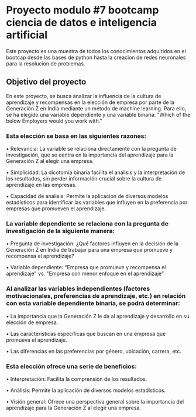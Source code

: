 # Proyecto modulo #7 bootcamp ciencia de datos e inteligencia artificial

Este proyecto es una muestra de todos los conocimientos adquiridos en el bootcap desde las bases de python hasta la creacion de redes neuronales para la resolucion de problemas.

## Objetivo del proyecto 

En este proyecto, se busca analizar la influencia de la cultura de aprendizaje y recompensas en la elección de empresa por parte de la Generación Z en India mediante un método de machine learning. Para ello, se ha elegido una variable dependiente y una variable binaria: "Which of the below Employers would you work with."

### Esta elección se basa en las siguientes razones:

•	Relevancia: La variable se relaciona directamente con la pregunta de investigación, que se centra en la importancia del aprendizaje para la Generación Z al elegir una empresa.

•	Simplicidad: La dicotomía binaria facilita el análisis y la interpretación de los resultados, sin perder información crucial sobre la cultura de aprendizaje en las empresas.

•	Capacidad de análisis: Permite la aplicación de diversos modelos estadísticos para identificar las variables que influyen en la preferencia por empresas que promueven el aprendizaje.

### La variable dependiente se relaciona con la pregunta de investigación de la siguiente manera:

•	Pregunta de investigación: ¿Qué factores influyen en la decisión de la Generación Z en India de trabajar para una empresa que promueve y recompensa el aprendizaje?

•	Variable dependiente: "Empresa que promueve y recompensa el aprendizaje" vs. "Empresa con menor enfoque en el aprendizaje"

### Al analizar las variables independientes (factores motivacionales, preferencias de aprendizaje, etc.) en relación con esta variable dependiente binaria, se podrá determinar:

•	La importancia que la Generación Z le da al aprendizaje y desarrollo en su elección de empresa.

•	Las características específicas que buscan en una empresa que promueva el aprendizaje.

•	Las diferencias en las preferencias por género, ubicación, carrera, etc.

### Esta elección ofrece una serie de beneficios:

•	Interpretación: Facilita la comprensión de los resultados.

•	Análisis: Permite la aplicación de diversos modelos estadísticos.

•	Visión general: Ofrece una perspectiva general sobre la importancia del aprendizaje para la Generación Z al elegir una empresa.
